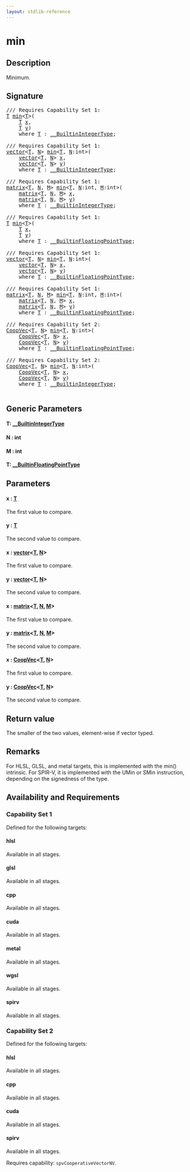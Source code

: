 ```yaml
---
layout: stdlib-reference
---
```


# min

## Description

Minimum.



## Signature 

<pre>
/// Requires Capability Set 1:
<a href="min#typeparam-T" class="code_type">T</a> <a href="min">min</a>&lt;<a href="min#typeparam-T" class="code_type">T</a>&gt;(
    <a href="min#typeparam-T" class="code_type">T</a> <a href="min#decl-x" class="code_param">x</a>,
    <a href="min#typeparam-T" class="code_type">T</a> <a href="min#decl-y" class="code_param">y</a>)
    <span class='code_keyword'>where</span> <a href="min#typeparam-T" class="code_type">T</a> : <a href="../interfaces/0_builtinintegertype-029g/index" class="code_type">__BuiltinIntegerType</a>;

/// Requires Capability Set 1:
<a href="../types/vector/index" class="code_type">vector</a>&lt;<a href="min#typeparam-T" class="code_type">T</a>, <a href="min#decl-N" class="code_var">N</a>&gt; <a href="min">min</a>&lt;<a href="min#typeparam-T" class="code_type">T</a>, <a href="min#decl-N" class="code_var">N</a>:<span class="code_keyword">int</span>&gt;(
    <a href="../types/vector/index" class="code_type">vector</a>&lt;<a href="min#typeparam-T" class="code_type">T</a>, <a href="min#decl-N" class="code_var">N</a>&gt; <a href="min#decl-x" class="code_param">x</a>,
    <a href="../types/vector/index" class="code_type">vector</a>&lt;<a href="min#typeparam-T" class="code_type">T</a>, <a href="min#decl-N" class="code_var">N</a>&gt; <a href="min#decl-y" class="code_param">y</a>)
    <span class='code_keyword'>where</span> <a href="min#typeparam-T" class="code_type">T</a> : <a href="../interfaces/0_builtinintegertype-029g/index" class="code_type">__BuiltinIntegerType</a>;

/// Requires Capability Set 1:
<a href="../types/matrix/index" class="code_type">matrix</a>&lt;<a href="min#typeparam-T" class="code_type">T</a>, <a href="min#decl-N" class="code_var">N</a>, <a href="min#decl-M" class="code_var">M</a>&gt; <a href="min">min</a>&lt;<a href="min#typeparam-T" class="code_type">T</a>, <a href="min#decl-N" class="code_var">N</a>:<span class="code_keyword">int</span>, <a href="min#decl-M" class="code_var">M</a>:<span class="code_keyword">int</span>&gt;(
    <a href="../types/matrix/index" class="code_type">matrix</a>&lt;<a href="min#typeparam-T" class="code_type">T</a>, <a href="min#decl-N" class="code_var">N</a>, <a href="min#decl-M" class="code_var">M</a>&gt; <a href="min#decl-x" class="code_param">x</a>,
    <a href="../types/matrix/index" class="code_type">matrix</a>&lt;<a href="min#typeparam-T" class="code_type">T</a>, <a href="min#decl-N" class="code_var">N</a>, <a href="min#decl-M" class="code_var">M</a>&gt; <a href="min#decl-y" class="code_param">y</a>)
    <span class='code_keyword'>where</span> <a href="min#typeparam-T" class="code_type">T</a> : <a href="../interfaces/0_builtinintegertype-029g/index" class="code_type">__BuiltinIntegerType</a>;

/// Requires Capability Set 1:
<a href="min#typeparam-T" class="code_type">T</a> <a href="min">min</a>&lt;<a href="min#typeparam-T" class="code_type">T</a>&gt;(
    <a href="min#typeparam-T" class="code_type">T</a> <a href="min#decl-x" class="code_param">x</a>,
    <a href="min#typeparam-T" class="code_type">T</a> <a href="min#decl-y" class="code_param">y</a>)
    <span class='code_keyword'>where</span> <a href="min#typeparam-T" class="code_type">T</a> : <a href="../interfaces/0_builtinfloatingpointtype-029hm/index" class="code_type">__BuiltinFloatingPointType</a>;

/// Requires Capability Set 1:
<a href="../types/vector/index" class="code_type">vector</a>&lt;<a href="min#typeparam-T" class="code_type">T</a>, <a href="min#decl-N" class="code_var">N</a>&gt; <a href="min">min</a>&lt;<a href="min#typeparam-T" class="code_type">T</a>, <a href="min#decl-N" class="code_var">N</a>:<span class="code_keyword">int</span>&gt;(
    <a href="../types/vector/index" class="code_type">vector</a>&lt;<a href="min#typeparam-T" class="code_type">T</a>, <a href="min#decl-N" class="code_var">N</a>&gt; <a href="min#decl-x" class="code_param">x</a>,
    <a href="../types/vector/index" class="code_type">vector</a>&lt;<a href="min#typeparam-T" class="code_type">T</a>, <a href="min#decl-N" class="code_var">N</a>&gt; <a href="min#decl-y" class="code_param">y</a>)
    <span class='code_keyword'>where</span> <a href="min#typeparam-T" class="code_type">T</a> : <a href="../interfaces/0_builtinfloatingpointtype-029hm/index" class="code_type">__BuiltinFloatingPointType</a>;

/// Requires Capability Set 1:
<a href="../types/matrix/index" class="code_type">matrix</a>&lt;<a href="min#typeparam-T" class="code_type">T</a>, <a href="min#decl-N" class="code_var">N</a>, <a href="min#decl-M" class="code_var">M</a>&gt; <a href="min">min</a>&lt;<a href="min#typeparam-T" class="code_type">T</a>, <a href="min#decl-N" class="code_var">N</a>:<span class="code_keyword">int</span>, <a href="min#decl-M" class="code_var">M</a>:<span class="code_keyword">int</span>&gt;(
    <a href="../types/matrix/index" class="code_type">matrix</a>&lt;<a href="min#typeparam-T" class="code_type">T</a>, <a href="min#decl-N" class="code_var">N</a>, <a href="min#decl-M" class="code_var">M</a>&gt; <a href="min#decl-x" class="code_param">x</a>,
    <a href="../types/matrix/index" class="code_type">matrix</a>&lt;<a href="min#typeparam-T" class="code_type">T</a>, <a href="min#decl-N" class="code_var">N</a>, <a href="min#decl-M" class="code_var">M</a>&gt; <a href="min#decl-y" class="code_param">y</a>)
    <span class='code_keyword'>where</span> <a href="min#typeparam-T" class="code_type">T</a> : <a href="../interfaces/0_builtinfloatingpointtype-029hm/index" class="code_type">__BuiltinFloatingPointType</a>;

/// Requires Capability Set 2:
<a href="../types/coopvec-04/index" class="code_type">CoopVec</a>&lt;<a href="min#typeparam-T" class="code_type">T</a>, <a href="min#decl-N" class="code_var">N</a>&gt; <a href="min">min</a>&lt;<a href="min#typeparam-T" class="code_type">T</a>, <a href="min#decl-N" class="code_var">N</a>:<span class="code_keyword">int</span>&gt;(
    <a href="../types/coopvec-04/index" class="code_type">CoopVec</a>&lt;<a href="min#typeparam-T" class="code_type">T</a>, <a href="min#decl-N" class="code_var">N</a>&gt; <a href="min#decl-x" class="code_param">x</a>,
    <a href="../types/coopvec-04/index" class="code_type">CoopVec</a>&lt;<a href="min#typeparam-T" class="code_type">T</a>, <a href="min#decl-N" class="code_var">N</a>&gt; <a href="min#decl-y" class="code_param">y</a>)
    <span class='code_keyword'>where</span> <a href="min#typeparam-T" class="code_type">T</a> : <a href="../interfaces/0_builtinfloatingpointtype-029hm/index" class="code_type">__BuiltinFloatingPointType</a>;

/// Requires Capability Set 2:
<a href="../types/coopvec-04/index" class="code_type">CoopVec</a>&lt;<a href="min#typeparam-T" class="code_type">T</a>, <a href="min#decl-N" class="code_var">N</a>&gt; <a href="min">min</a>&lt;<a href="min#typeparam-T" class="code_type">T</a>, <a href="min#decl-N" class="code_var">N</a>:<span class="code_keyword">int</span>&gt;(
    <a href="../types/coopvec-04/index" class="code_type">CoopVec</a>&lt;<a href="min#typeparam-T" class="code_type">T</a>, <a href="min#decl-N" class="code_var">N</a>&gt; <a href="min#decl-x" class="code_param">x</a>,
    <a href="../types/coopvec-04/index" class="code_type">CoopVec</a>&lt;<a href="min#typeparam-T" class="code_type">T</a>, <a href="min#decl-N" class="code_var">N</a>&gt; <a href="min#decl-y" class="code_param">y</a>)
    <span class='code_keyword'>where</span> <a href="min#typeparam-T" class="code_type">T</a> : <a href="../interfaces/0_builtinintegertype-029g/index" class="code_type">__BuiltinIntegerType</a>;

</pre>

## Generic Parameters

####  <a id="typeparam-T"></a>T: [\_\_BuiltinIntegerType](../interfaces/0_builtinintegertype-029g/index)
####  <a id="decl-N"></a>N  : int
####  <a id="decl-M"></a>M  : int
####  <a id="typeparam-T"></a>T: [\_\_BuiltinFloatingPointType](../interfaces/0_builtinfloatingpointtype-029hm/index)

## Parameters

####  <a id="decl-x"></a>x  : [T](min#typeparam-T)
The first value to compare.

####  <a id="decl-y"></a>y  : [T](min#typeparam-T)
The second value to compare.

####  <a id="decl-x"></a>x  : [vector](../types/vector/index)\<[T](../types/vector/index#typeparam-T), [N](../types/vector/index#decl-N)\>
The first value to compare.

####  <a id="decl-y"></a>y  : [vector](../types/vector/index)\<[T](../types/vector/index#typeparam-T), [N](../types/vector/index#decl-N)\>
The second value to compare.

####  <a id="decl-x"></a>x  : [matrix](../types/matrix/index)\<[T](), [N](../types/matrix/index#decl-N), [M](../types/matrix/index#decl-M)\>
The first value to compare.

####  <a id="decl-y"></a>y  : [matrix](../types/matrix/index)\<[T](), [N](../types/matrix/index#decl-N), [M](../types/matrix/index#decl-M)\>
The second value to compare.

####  <a id="decl-x"></a>x  : [CoopVec](../types/coopvec-04/index)\<[T](../types/coopvec-04/index#typeparam-T), [N](../types/coopvec-04/index#decl-N)\>
The first value to compare.

####  <a id="decl-y"></a>y  : [CoopVec](../types/coopvec-04/index)\<[T](../types/coopvec-04/index#typeparam-T), [N](../types/coopvec-04/index#decl-N)\>
The second value to compare.


## Return value
The smaller of the two values, element-wise if vector typed.

## Remarks
For HLSL, GLSL, and metal targets, this is implemented with the min() intrinsic.
For SPIR-V, it is implemented with the UMin or SMin instruction, depending on the signedness of the type.


## Availability and Requirements

### Capability Set 1

Defined for the following targets:

#### hlsl
Available in all stages.

#### glsl
Available in all stages.

#### cpp
Available in all stages.

#### cuda
Available in all stages.

#### metal
Available in all stages.

#### wgsl
Available in all stages.

#### spirv
Available in all stages.


### Capability Set 2

Defined for the following targets:

#### hlsl
Available in all stages.

#### cpp
Available in all stages.

#### cuda
Available in all stages.

#### spirv
Available in all stages.

Requires capability: `spvCooperativeVectorNV`.


